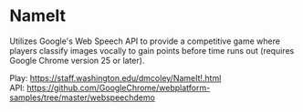 # NameIt
Utilizes Google's Web Speech API to provide a competitive game where players classify images vocally to gain points before time runs out (requires Google Chrome version 25 or later).

Play: https://staff.washington.edu/dmcoley/NameIt!.html  
API: https://github.com/GoogleChrome/webplatform-samples/tree/master/webspeechdemo
